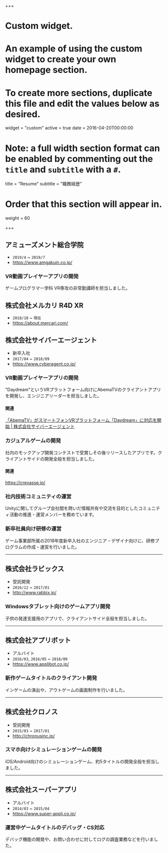 +++
# Custom widget.
# An example of using the custom widget to create your own homepage section.
# To create more sections, duplicate this file and edit the values below as desired.
widget = "custom"
active = true
date = 2016-04-20T00:00:00

# Note: a full width section format can be enabled by commenting out the `title` and `subtitle` with a `#`.
title = "Resume"
subtitle = "職務経歴"

# Order that this section will appear in.
weight = 60

+++

## アミューズメント総合学院 

- `2019/4` ~ `2019/7`
- https://www.amgakuin.co.jp/

### VR動画プレイヤーアプリの開発

ゲームプログラマー学科 VR専攻の非常勤講師を担当しました。

## 株式会社メルカリ R4D XR

- `2018/10` ~ `現在`
- https://about.mercari.com/

## 株式会社サイバーエージェント

- 新卒入社
- `2017/04` ~ `2018/09`
- https://www.cyberagent.co.jp/

### VR動画プレイヤーアプリの開発

"Daydream"というVRプラットフォーム向けにAbemaTVのクライアントアプリを開発し、エンジニアリーダーを担当しました。

#### 関連

[「AbemaTV」がスマートフォンVRプラットフォーム「Daydream」に対応を開始 | 株式会社サイバーエージェント](https://www.cyberagent.co.jp/news/detail/id=21360)


### カジュアルゲームの開発

社内のモックアップ開発コンテストで受賞しその後リリースしたアプリです。クライアントサイドの開発全般を担当しました。

#### 関連

https://crevasse.jp/

### 社内技術コミュニティの運営

Unityに関してグループ会社間を跨いだ情報共有や交流を目的としたコミュニティ活動の推進・運営メンバーを務めています。

### 新卒社員向け研修の運営

ゲーム事業部所属の2018年度新卒入社のエンジニア・デザイナ向けに、研修プログラムの作成・運営を行いました。

---

## 株式会社ラビックス

- 受託開発
- `2016/12` ~ `2017/01`
- http://www.rabbix.jp/

### Windowsタブレット向けのゲームアプリ開発

子供の発達支援用のアプリで、クライアントサイド全般を担当しました。

---

## 株式会社アプリボット

- アルバイト
- `2016/03`, `2016/05` ~ `2016/09`
- https://www.applibot.co.jp/

### 新作ゲームタイトルのクライアント開発

インゲームの演出や、アウトゲームの画面制作を行いました。

---

## 株式会社クロノス

- 受託開発
- `2015/03` ~ `2017/01`
- http://chronusinc.jp/

### スマホ向けシミュレーションゲームの開発

iOS/Android向けのシミュレーションゲーム、約5タイトルの開発全般を担当しました。

---

## 株式会社スーパーアプリ

- アルバイト
- `2014/03` ~ `2015/04`
- https://www.super-appli.co.jp/

### 運営中ゲームタイトルのデバッグ・CS対応

デバッグ機能の開発や、お問い合わせに対してログの調査業務などを行いました。
